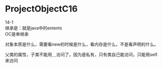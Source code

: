 # ProjectObjectC16<br/>
14-1<br/>
继承是：就是java中的extents<br/>
OC是单继承<br/>

对象本质是什么，需要看new的时候是什么，看内存是什么，不是看声明的什么。<br/>

父类的属性，子类不能用＿访问了，因为是私有，只有类自己能访问，只能用self.来访问<br/>
